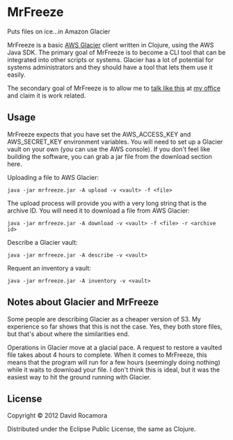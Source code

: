 # MrFreeze

Puts files on ice...in Amazon Glacier

MrFreeze is a basic [AWS Glacier](http://aws.amazon.com/glacier/) client written in Clojure, using the AWS Java SDK. The primary goal of MrFreeze is to become a CLI tool that can be integrated into other scripts or systems. Glacier has a lot of potential for systems administrators and they should have a tool that lets them use it easily.

The secondary goal of MrFreeze is to allow me to [talk like this](http://www.youtube.com/watch?v=SRH-Ywpz1_I) at [my office](http://www.controlgroup.com) and claim it is work related. 

## Usage

MrFreeze expects that you have set the AWS_ACCESS_KEY and AWS_SECRET_KEY environment variables. You will need to set up a Glacier vault on your own (you can use the AWS console). If you don't feel like building the software, you can grab a jar file from the download section here. 

Uploading a file to AWS Glacier:

```java -jar mrfreeze.jar -A upload -v <vault> -f <file>```

The upload process will provide you with a very long string that is the archive ID. You will need it to download a file from AWS Glacier:

```java -jar mrfreeze.jar -A download -v <vault> -f <file> -r <archive id>```

Describe a Glacier vault:

```java -jar mrfreeze.jar -A describe -v <vault>```

Requent an inventory a vault:

```java -jar mrfreeze.jar -A inventory -v <vault>```


## Notes about Glacier and MrFreeze

Some people are describing Glacier as a cheaper version of S3. My experience so far shows that this is not the case. Yes, they both store files, but that's about where the similarities end.

Operations in Glacier move at a glacial pace. A request to restore a vaulted file takes about 4 hours to complete. When it comes to MrFreeze, this means that the program will run for a few hours (seemingly doing nothing) while it waits to download your file. I don't think this is ideal, but it was the easiest way to hit the ground running with Glacier. 

## License

Copyright © 2012 David Rocamora

Distributed under the Eclipse Public License, the same as Clojure.
